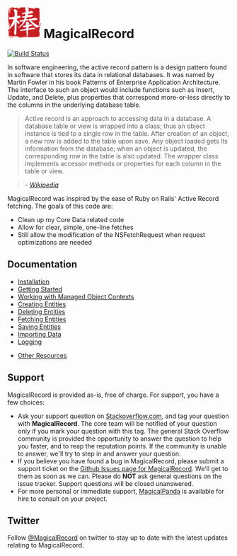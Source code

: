 # ![Awesome](https://github.com/magicalpanda/magicalpanda.github.com/blob/master/images/awesome_logo_small.png?raw=true) MagicalRecord

[![Build Status](https://travis-ci.org/magicalpanda/MagicalRecord.svg?branch=develop)](https://travis-ci.org/magicalpanda/MagicalRecord)

In software engineering, the active record pattern is a design pattern found in software that stores its data in relational databases. It was named by Martin Fowler in his book Patterns of Enterprise Application Architecture. The interface to such an object would include functions such as Insert, Update, and Delete, plus properties that correspond more-or-less directly to the columns in the underlying database table.

>	Active record is an approach to accessing data in a database. A database table or view is wrapped into a class; thus an object instance is tied to a single row in the table. After creation of an object, a new row is added to the table upon save. Any object loaded gets its information from the database; when an object is updated, the corresponding row in the table is also updated. The	wrapper class implements accessor methods or properties for each column in the table or view.

>	*- [Wikipedia]("http://en.wikipedia.org/wiki/Active_record_pattern")*

MagicalRecord was inspired by the ease of Ruby on Rails' Active Record fetching. The goals of this code are:

* Clean up my Core Data related code
* Allow for clear, simple, one-line fetches
* Still allow the modification of the NSFetchRequest when request optimizations are needed

## Documentation

- [Installation](Docs/Installing-MagicalRecord.md)
- [Getting Started](Docs/Getting-Started.md)
- [Working with Managed Object Contexts](Docs/Working-with-Managed-Object-Contexts.md)
- [Creating Entities](Docs/Creating-Entities.md)
- [Deleting Entities](Docs/Deleting-Entities.md)
- [Fetching Entities](Docs/Fetching-Entities.md)
- [Saving Entities](Docs/Saving-Entities.md)
- [Importing Data](Docs/Importing-Data.md)
- [Logging](Docs/Logging.md)
* [Other Resources](Docs/Other-Resources.md)

## Support

MagicalRecord is provided as-is, free of charge. For support, you have a few choices:

- Ask your support question on [Stackoverflow.com](http://stackoverflow.com), and tag your question with **MagicalRecord**. The core team will be notified of your question only if you mark your question with this tag. The general Stack Overflow community is provided the opportunity to answer the question to help you faster, and to reap the reputation points. If the community is unable to answer, we'll try to step in and answer your question.
- If you believe you have found a bug in MagicalRecord, please submit a support ticket on the [Github Issues page for MagicalRecord](http://github.com/magicalpanda/magicalrecord/issues). We'll get to them as soon as we can. Please do **NOT** ask general questions on the issue tracker. Support questions will be closed unanswered.
- For more personal or immediate support, [MagicalPanda](http://magicalpanda.com/) is available for hire to consult on your project.


## Twitter

Follow [@MagicalRecord](http://twitter.com/magicalrecord) on twitter to stay up to date with the latest updates relating to MagicalRecord.
